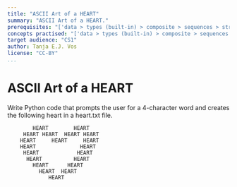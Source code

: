 ```yaml
---
title: "ASCII Art of a HEART"
summary: "ASCII Art of a HEART."
prerequisites: "['data > types (built-in) > composite > sequences > strings', 'imperative programming > variables > variable declaration', 'imperative programming > variables > assignment']"
concepts practised: "['data > types (built-in) > composite > sequences > strings', 'control flow > loops']"
target audience: "CS1"
author: Tanja E.J. Vos
license: "CC-BY"
...
```


# ASCII Art of a HEART

Write Python code that prompts the user for a 4-character word and
    creates the following heart in a heart.txt file.

            HEART        HEART
         HEART HEART  HEART HEART
        HEART     HEART     HEART
        HEART              HEART
         HEART            HEART
          HEART          HEART
            HEART      HEART
              HEART  HEART
                 HEART

